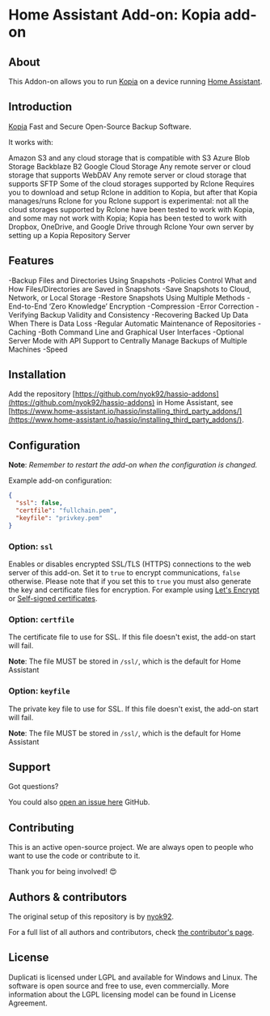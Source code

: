 # Home Assistant Add-on: Kopia add-on

## About

This Addon-on allows you to run [Kopia](https://www.kopia.io/) on a device running [Home Assistant](https://www.home-assistant.io/).

## Introduction

[Kopia](https://www.kopia.io/) Fast and Secure Open-Source Backup Software.

It works with:

Amazon S3 and any cloud storage that is compatible with S3
Azure Blob Storage
Backblaze B2
Google Cloud Storage
Any remote server or cloud storage that supports WebDAV
Any remote server or cloud storage that supports SFTP
Some of the cloud storages supported by Rclone
Requires you to download and setup Rclone in addition to Kopia, but after that Kopia manages/runs Rclone for you
Rclone support is experimental: not all the cloud storages supported by Rclone have been tested to work with Kopia, and some may not work with Kopia; Kopia has been tested to work with Dropbox, OneDrive, and Google Drive through Rclone
Your own server by setting up a Kopia Repository Server

## Features

-Backup Files and Directories Using Snapshots
-Policies Control What and How Files/Directories are Saved in Snapshots
-Save Snapshots to Cloud, Network, or Local Storage
-Restore Snapshots Using Multiple Methods
-End-to-End ‘Zero Knowledge’ Encryption
-Compression
-Error Correction
-Verifying Backup Validity and Consistency
-Recovering Backed Up Data When There is Data Loss
-Regular Automatic Maintenance of Repositories
-Caching
-Both Command Line and Graphical User Interfaces
-Optional Server Mode with API Support to Centrally Manage Backups of Multiple Machines
-Speed

## Installation

Add the repository [https://github.com/nyok92/hassio-addons](https://github.com/nyok92/hassio-addons) in Home Assistant, see [https://www.home-assistant.io/hassio/installing_third_party_addons/](https://www.home-assistant.io/hassio/installing_third_party_addons/).

## Configuration

**Note**: _Remember to restart the add-on when the configuration is changed._

Example add-on configuration:

```json
{
  "ssl": false,
  "certfile": "fullchain.pem",
  "keyfile": "privkey.pem"
}
```

### Option: `ssl`

Enables or disables encrypted SSL/TLS (HTTPS) connections to the web server of this add-on.
Set it to `true` to encrypt communications, `false` otherwise.
Please note that if you set this to `true` you must also generate the key and certificate
files for encryption. For example using [Let's Encrypt](https://www.home-assistant.io/addons/lets_encrypt/)
or [Self-signed certificates](https://www.home-assistant.io/docs/ecosystem/certificates/tls_self_signed_certificate/).

### Option: `certfile`

The certificate file to use for SSL. If this file doesn't exist, the add-on start will fail.

**Note**: The file MUST be stored in `/ssl/`, which is the default for Home Assistant

### Option: `keyfile`

The private key file to use for SSL. If this file doesn't exist, the add-on start will fail.

**Note**: The file MUST be stored in `/ssl/`, which is the default for Home Assistant

## Support

Got questions?

You could also [open an issue here](https://github.com/nyok92/hassio-addons/issues/new/choose) GitHub.

## Contributing

This is an active open-source project. We are always open to people who want to
use the code or contribute to it.

Thank you for being involved! :heart_eyes:

## Authors & contributors

The original setup of this repository is by [nyok92](https://github.com/nyok92).

For a full list of all authors and contributors,
check [the contributor's page](https://github.com/nyok92/hassio-addons/graphs/contributors).

## License

Duplicati is licensed under LGPL and available for Windows and Linux. The software is open source and free to use, even commercially. More information about the LGPL licensing model can be found in License Agreement.
